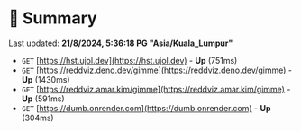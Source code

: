 # 📖 Summary
Last updated: **21/8/2024, 5:36:18 PG "Asia/Kuala_Lumpur"**

- `GET` [https://hst.ujol.dev](https://hst.ujol.dev) - **Up** (751ms)
- `GET` [https://reddviz.deno.dev/gimme](https://reddviz.deno.dev/gimme) - **Up** (1430ms)
- `GET` [https://reddviz.amar.kim/gimme](https://reddviz.amar.kim/gimme) - **Up** (591ms)
- `GET` [https://dumb.onrender.com](https://dumb.onrender.com) - **Up** (304ms)
